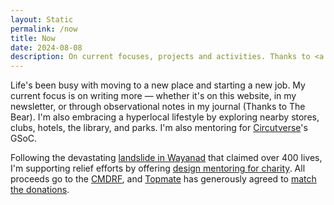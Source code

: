 ```yaml
---
layout: Static
permalink: /now
title: Now
date: 2024-08-08
description: On current focuses, projects and activities. Thanks to <a href="nownownow.com/about">Derek Sivers</a> for the concept! 
---
```

Life's been busy with moving to a new place and starting a new job. My current focus is on writing more — whether it's on this website, in my newsletter, or through observational notes in my journal (Thanks to The Bear). I'm also embracing a hyperlocal lifestyle by exploring nearby stores, clubs, hotels, the library, and parks.  I'm also mentoring for [Circutverse](summerofcode.withgoogle.com/programs/2024/organizations/circuitverseorg)'s GSoC.

Following the devastating [landslide in Wayanad](https://economictimes.indiatimes.com/defaultinterstitial.cms) that claimed over 400 lives, I'm supporting relief efforts by offering [design mentoring for charity](https://topmate.io/hiran/1125737). All proceeds go to the [CMDRF](https://donation.cmdrf.kerala.gov.in/), and [Topmate](https://topmate.io/) has generously agreed to [match the donations](https://x.com/topmateHQ/status/1819727016062791847).